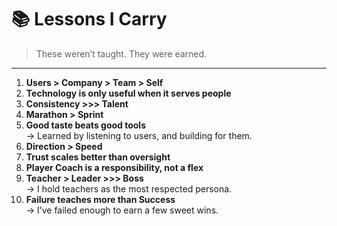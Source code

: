 # 📚 Lessons I Carry

> These weren’t taught. They were earned.

---

1. **Users > Company > Team > Self**  
2. **Technology is only useful when it serves people**  
3. **Consistency >>> Talent**  
4. **Marathon > Sprint**  
5. **Good taste beats good tools**  
   → Learned by listening to users, and building for them.  
6. **Direction > Speed**  
7. **Trust scales better than oversight**  
8. **Player Coach is a responsibility, not a flex**  
9. **Teacher > Leader >>> Boss**  
   → I hold teachers as the most respected persona.  
10. **Failure teaches more than Success**  
    → I’ve failed enough to earn a few sweet wins.
